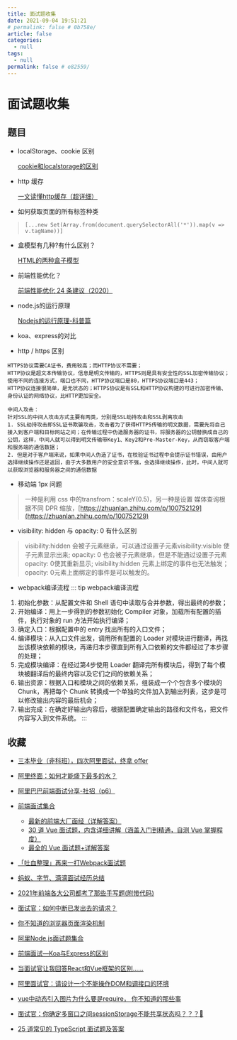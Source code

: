 ```yaml
---
title: 面试题收集
date: 2021-09-04 19:51:21
# permalink: false # 0b758e/
article: false
categories: 
  - null
tags: 
  - null
permalink: false # e82559/
---
```


# 面试题收集




## 题目

- localStorage、cookie 区别

  [cookie和localstorage的区别](https://blog.csdn.net/net343/article/details/84989452)

- http 缓存

  [一文读懂http缓存（超详细）](https://www.jianshu.com/p/227cee9c8d15)

- 如何获取页面的所有标签种类
> `[...new Set(Array.from(document.querySelectorAll('*')).map(v => v.tagName))]`

- 盒模型有几种?有什么区别？

  [HTML的两种盒子模型](https://blog.csdn.net/konghouy/article/details/80643610)


- 前端性能优化？

  [前端性能优化 24 条建议（2020）](https://segmentfault.com/a/1190000022205291)


- node.js的运行原理

  [Nodejs的运行原理-科普篇](https://www.cnblogs.com/peiyu1988/p/8032982.html)


- koa、express的对比


- http / https 区别
```
HTTPS协议需要CA证书，费用较高；而HTTP协议不需要；
HTTP协议是超文本传输协议，信息是明文传输的，HTTPS则是具有安全性的SSL加密传输协议；
使用不同的连接方式，端口也不同，HTTP协议端口是80，HTTPS协议端口是443；
HTTP协议连接很简单，是无状态的；HTTPS协议是有SSL和HTTP协议构建的可进行加密传输、身份认证的网络协议，比HTTP更加安全。

中间人攻击：
针对SSL的中间人攻击方式主要有两类，分别是SSL劫持攻击和SSL剥离攻击
1. SSL劫持攻击即SSL证书欺骗攻击，攻击者为了获得HTTPS传输的明文数据，需要先将自己接入到客户端和目标网站之间；在传输过程中伪造服务器的证书，将服务器的公钥替换成自己的公钥，这样，中间人就可以得到明文传输带Key1、Key2和Pre-Master-Key，从而窃取客户端和服务端的通信数据；
2. 但是对于客户端来说，如果中间人伪造了证书，在校验证书过程中会提示证书错误，由用户选择继续操作还是返回，由于大多数用户的安全意识不强，会选择继续操作，此时，中间人就可以获取浏览器和服务器之间的通信数据
```

- 移动端 1px 问题
> 一种是利用 css 中的transfrom：scaleY(0.5)，另一种是设置 媒体查询根据不同 DPR 缩放，[https://zhuanlan.zhihu.com/p/100752129](https://zhuanlan.zhihu.com/p/100752129)


- visibility: hidden 与 opacity: 0 有什么区别
> visibility:hidden 会被子元素继承，可以通过设置子元素visibility:visible 使子元素显示出来; opacity: 0 也会被子元素继承，但是不能通过设置子元素opacity: 0使其重新显示; visibility:hidden 元素上绑定的事件也无法触发；opacity: 0元素上面绑定的事件是可以触发的。


- webpack编译流程
::: tip webpack编译流程
1. 初始化参数：从配置文件和 Shell 语句中读取与合并参数，得出最终的参数；
2. 开始编译：用上一步得到的参数初始化 Compiler 对象，加载所有配置的插件，执行对象的 run 方法开始执行编译；
3. 确定入口：根据配置中的 entry 找出所有的入口文件；
4. 编译模块：从入口文件出发，调用所有配置的 Loader 对模块进行翻译，再找出该模块依赖的模块，再递归本步骤直到所有入口依赖的文件都经过了本步骤的处理；
5. 完成模块编译：在经过第4步使用 Loader 翻译完所有模块后，得到了每个模块被翻译后的最终内容以及它们之间的依赖关系；
6. 输出资源：根据入口和模块之间的依赖关系，组装成一个个包含多个模块的 Chunk，再把每个 Chunk 转换成一个单独的文件加入到输出列表，这步是可以修改输出内容的最后机会；
7. 输出完成：在确定好输出内容后，根据配置确定输出的路径和文件名，把文件内容写入到文件系统。
:::




## 收藏 

- [三本毕业（非科班），四次阿里面试，终拿 offer](https://mp.weixin.qq.com/s/8N14ABzLrAJyUZsZmvpTrA)
- [阿里终面：如何才能盛下最多的水？](https://mp.weixin.qq.com/s/PMsFcmKAk7-fVk9aUwjygA)
- [阿里巴巴前端面试分享-社招（p6）](https://blog.csdn.net/weixin_34096182/article/details/91462396)
- [前端面试集合](https://juejin.cn/column/7004656346549207077)
  - [最新的前端大厂面经（详解答案）](https://juejin.cn/post/7004638318843412493)
  - [30 道 Vue 面试题，内含详细讲解（涵盖入门到精通，自测 Vue 掌握程度）](https://juejin.cn/post/6844903918753808398)
  - [最全的 Vue 面试题+详解答案](https://juejin.cn/post/6961222829979697165)
- [「吐血整理」再来一打Webpack面试题](https://juejin.cn/post/6844904094281236487)
- [蚂蚁、字节、滴滴面试经历总结](https://juejin.cn/post/6844904161830502407)
- [2021年前端各大公司都考了那些手写题(附带代码)](https://juejin.cn/post/7033275515880341512)
- [面试官：如何中断已发出去的请求？](https://juejin.cn/post/7033906910583586829)
- [你不知道的浏览器页面渲染机制](https://juejin.cn/post/6844903815758479374)
- [阿里Node.js面试题集合](https://blog.csdn.net/qq_40126542/article/details/80984761)
- [前端面试—Koa与Express的区别](https://juejin.cn/post/6875152985949732872)
- [当面试官让我回答React和Vue框架的区别......](https://juejin.cn/post/7144648542472044558)
- [阿里面试官：请设计一个不能操作DOM和调接口的环境](https://juejin.cn/post/7157570429928865828)
- [vue中动态引入图片为什么要是require， 你不知道的那些事](https://juejin.cn/post/7159921545144434718)
- [面试官：你确定多窗口之间sessionStorage不能共享状态吗？？？🤔](https://juejin.cn/post/7076767687828832286)

- [25 道常见的 TypeScript 面试题及答案](https://mp.weixin.qq.com/s/jb3B9ltv3gvg2V4G8ESGZw)
